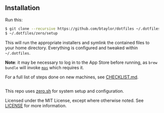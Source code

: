 ## Installation

Run this:

```sh
$ git clone --recursive https://github.com/btaylor/dotfiles ~/.dotfiles
$ ~/.dotfiles/zero/setup
```

This will run the appropriate installers and symlink the contained files to your
home directory. Everything is configured and tweaked within `~/.dotfiles`.

**Note**: it may be necessary to log in to the App Store before running, as
`brew bundle` will invoke [`mas`](https://github.com/mas-cli/mas) which requires
it.

For a full list of steps done on new machines, see
[CHECKLIST.md](./CHECKLIST.md).

##

This repo uses [zero.sh](https://github.com/zero-sh/zero.sh) for system setup
and configuration.

Licensed under the MIT License, except where otherwise noted. See
[LICENSE](LICENSE) for more information.
